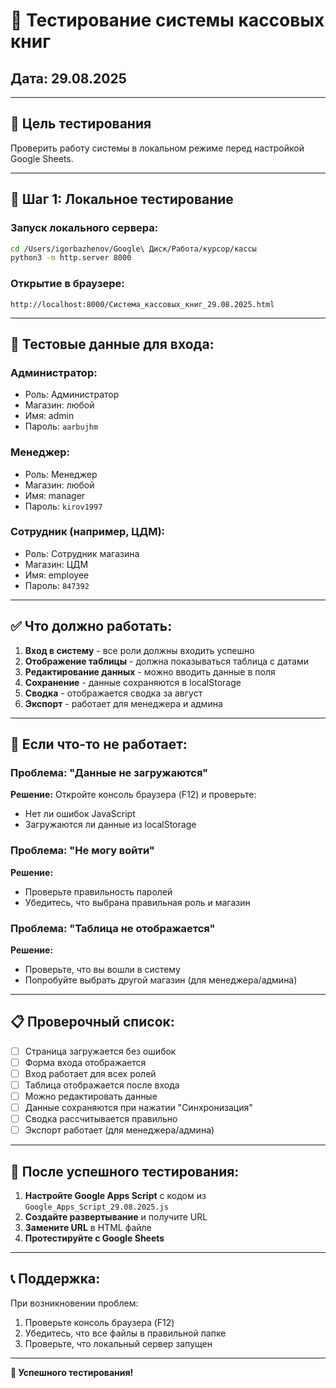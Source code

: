 # 🧪 Тестирование системы кассовых книг
## Дата: 29.08.2025

---

## 🎯 **Цель тестирования**
Проверить работу системы в локальном режиме перед настройкой Google Sheets.

---

## 🚀 **Шаг 1: Локальное тестирование**

### **Запуск локального сервера:**
```bash
cd /Users/igorbazhenov/Google\ Диск/Работа/курсор/кассы
python3 -m http.server 8000
```

### **Открытие в браузере:**
```
http://localhost:8000/Система_кассовых_книг_29.08.2025.html
```

---

## 🔐 **Тестовые данные для входа:**

### **Администратор:**
- Роль: Администратор
- Магазин: любой
- Имя: admin
- Пароль: `aarbujhm`

### **Менеджер:**
- Роль: Менеджер
- Магазин: любой
- Имя: manager
- Пароль: `kirov1997`

### **Сотрудник (например, ЦДМ):**
- Роль: Сотрудник магазина
- Магазин: ЦДМ
- Имя: employee
- Пароль: `847392`

---

## ✅ **Что должно работать:**

1. **Вход в систему** - все роли должны входить успешно
2. **Отображение таблицы** - должна показываться таблица с датами
3. **Редактирование данных** - можно вводить данные в поля
4. **Сохранение** - данные сохраняются в localStorage
5. **Сводка** - отображается сводка за август
6. **Экспорт** - работает для менеджера и админа

---

## 🔧 **Если что-то не работает:**

### **Проблема: "Данные не загружаются"**
**Решение:** Откройте консоль браузера (F12) и проверьте:
- Нет ли ошибок JavaScript
- Загружаются ли данные из localStorage

### **Проблема: "Не могу войти"**
**Решение:** 
- Проверьте правильность паролей
- Убедитесь, что выбрана правильная роль и магазин

### **Проблема: "Таблица не отображается"**
**Решение:**
- Проверьте, что вы вошли в систему
- Попробуйте выбрать другой магазин (для менеджера/админа)

---

## 📋 **Проверочный список:**

- [ ] Страница загружается без ошибок
- [ ] Форма входа отображается
- [ ] Вход работает для всех ролей
- [ ] Таблица отображается после входа
- [ ] Можно редактировать данные
- [ ] Данные сохраняются при нажатии "Синхронизация"
- [ ] Сводка рассчитывается правильно
- [ ] Экспорт работает (для менеджера/админа)

---

## 🚀 **После успешного тестирования:**

1. **Настройте Google Apps Script** с кодом из `Google_Apps_Script_29.08.2025.js`
2. **Создайте развертывание** и получите URL
3. **Замените URL** в HTML файле
4. **Протестируйте с Google Sheets**

---

## 📞 **Поддержка:**

При возникновении проблем:
1. Проверьте консоль браузера (F12)
2. Убедитесь, что все файлы в правильной папке
3. Проверьте, что локальный сервер запущен

---

**🎉 Успешного тестирования!**
